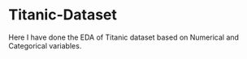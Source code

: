 # Titanic-Dataset
Here I have done the EDA of Titanic dataset based on Numerical and Categorical variables.
